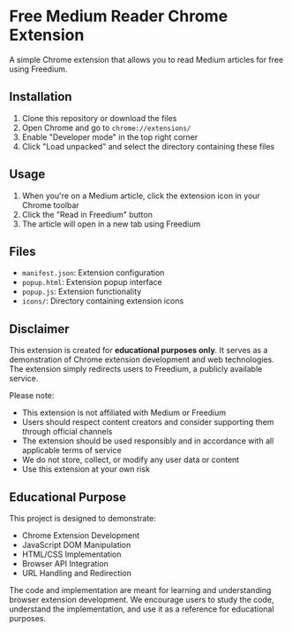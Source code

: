 # Free Medium Reader Chrome Extension

A simple Chrome extension that allows you to read Medium articles for free using Freedium.

## Installation

1. Clone this repository or download the files
2. Open Chrome and go to `chrome://extensions/`
3. Enable "Developer mode" in the top right corner
4. Click "Load unpacked" and select the directory containing these files

## Usage

1. When you're on a Medium article, click the extension icon in your Chrome toolbar
2. Click the "Read in Freedium" button
3. The article will open in a new tab using Freedium

## Files
- `manifest.json`: Extension configuration
- `popup.html`: Extension popup interface
- `popup.js`: Extension functionality
- `icons/`: Directory containing extension icons

## Disclaimer
This extension is created for **educational purposes only**. It serves as a demonstration of Chrome extension development and web technologies. The extension simply redirects users to Freedium, a publicly available service.

Please note:
- This extension is not affiliated with Medium or Freedium
- Users should respect content creators and consider supporting them through official channels
- The extension should be used responsibly and in accordance with all applicable terms of service
- We do not store, collect, or modify any user data or content
- Use this extension at your own risk

## Educational Purpose

This project is designed to demonstrate:
- Chrome Extension Development
- JavaScript DOM Manipulation
- HTML/CSS Implementation
- Browser API Integration
- URL Handling and Redirection

The code and implementation are meant for learning and understanding browser extension development. We encourage users to study the code, understand the implementation, and use it as a reference for educational purposes.
